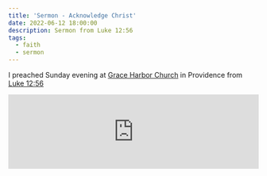 ```yaml
---
title: 'Sermon - Acknowledge Christ'
date: 2022-06-12 18:00:00
description: Sermon from Luke 12:56
tags:
  - faith
  - sermon
---
```

I preached Sunday evening at [Grace Harbor Church](graceharbor.net) in Providence from [Luke 12:56](https://www.biblegateway.com/passage/?search=Luke+12%3A49-59&version=CSB)

<iframe title="Evening: Luke 12:56 (McLendon)" allowtransparency="true" height="150" width="100%" style="border: none; min-width: min(100%, 430px);" scrolling="no" data-name="pb-iframe-player" src="https://www.podbean.com/player-v2/?from=embed&i=kmi24-124b98f-pb&share=1&download=1&fonts=Tahoma&skin=12&font-color=&rtl=0&logo_link=&btn-skin=8&size=150"></iframe>
